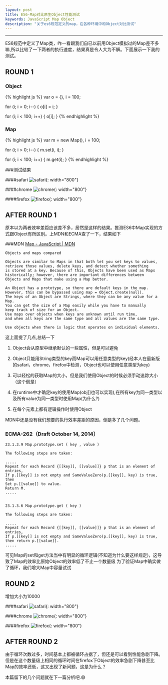 ```yaml
---
layout: post
title: ES6-Map对比原生Object性能测试
keywords: JavaScript Map Object
description: "关于es6规范定义的map，在各种环境中和Object对比测试"
---
```


---------

ES6规范中定义了Map类，咋一看跟我们自已以前用Object模拟过的Map差不多嘛,所以比较了一下两者的执行速度，结果真是令人大为不解。下面展示一下我的测试。

## ROUND 1

### Object


{% highlight js %}
var o = {}, i = 100;

for (i; i > 0; i--) {
  o[i] = i;
}

for (i; i < 100; i++) {
  o[i];
}
{% endhighlight %}

### Map

{% highlight js %}
var m = new Map(),
  i = 100;

for (i; i > 0; i--) {
  m.set(i, i);
}

for (i; i < 100; i++) {
  m.get(i);
}
{% endhighlight %}

###测试结果

####safari
![safari](http://tinyjiang.qiniudn.com/2014-11-04-safari-100.png){: width="800"}

####chrome
![chrome](http://tinyjiang.qiniudn.com/2014-11-04-chrome-100.png){: width="800"}

####firefox
![firefox](http://tinyjiang.qiniudn.com/2014-11-04-firefox-100.png){: width="800"}

## AFTER ROUND 1
原本以为两者效率差距应该差不多，居然是这样的结果。推测ES6中Map实现的方式跟Object有所区别。上MDN和ECMA查了一下，结果如下

###MDN
[Map - JavaScript | MDN](https://developer.mozilla.org/en-US/docs/Web/JavaScript/Reference/Global_Objects/Map)

	Objects and maps compared

	Objects are similar to Maps in that both let you set keys to values,
    retrieve those values, delete keys, and detect whether something 
    is stored at a key. Because of this, Objects have been used as Maps
    historically; however, there are important differences between
    Objects and Maps that make using a Map better.

	An Object has a prototype, so there are default keys in the map. 
    However, this can be bypassed using map = Object.create(null).
	The keys of an Object are Strings, where they can be any value for a Map.
	You can get the size of a Map easily while you have to manually 
    keep track of size for an Object.
	Use maps over objects when keys are unknown until run time, 
    and when all keys are the same type and all values are the same type.

	Use objects when there is logic that operates on individual elements.
	

这上面提了几点,总结一下

1. Object会从原型中继承默认的一些属性，但是可以避免

2. Object只能用String类型的key而Map可以用任意类型的key(经本人在最新版的safari，chrome，firefox中检测，Object也可以使用任意类型为key)

3. 可以轻松的获取Map的大小，但是我们使用Object的时候必须手动追踪大小（这个倒是）

4. 在runtime中才确定key的使用Map(obj[]也可以实现),在所有key为同一类型以及所有value为同一类型时使用Map(为什么?)

5. 在每个元素上都有逻辑操作时使用Object

MDN中还是没有我们想要的执行效率差距的原因，倒是多了几个问题。

### ECMA-262（Draft October 14, 2014）

	23.1.3.9 Map.prototype.set ( key , value )

	The following steps are taken:

	.....
	Repeat for each Record {[[key]], [[value]]} p that is an element of entries,
	If p.[[key]] is not empty and SameValueZero(p.[[key]], key) is true, then
	Set p.[[value]] to value.
	Return M.
	.....
	
	
	23.1.3.6 Map.prototype.get ( key )

	The following steps are taken:

	.....
	Repeat for each Record {[[key]], [[value]]} p that is an element of entries,
	If p.[[key]] is not empty and SameValueZero(p.[[key]], key) is true, 
    then return p.[[value]].
	.....

可见Map的set和get方法当中有明显的循环逻辑(不知道为什么要这样规定)，这导致了Map的效率比原始Object的效率低了不止一个数量级
为了验证Map中确实做了循环，我们增大Map中容量试试

## ROUND 2

增加大小为10000

####safari
![safari](http://tinyjiang.qiniudn.com/2014-11-04-safari-10000.png){: width="800"}

####chrome
![chrome](http://tinyjiang.qiniudn.com/2014-11-04-chrome-10000.png){: width="800"}

####firefox
![firefox](http://tinyjiang.qiniudn.com/2014-11-04-firefox-10000.png){: width="800"}

## AFTER ROUND 2
由于循环次数过多，时间基本上都被循环占据了，但还是可以看到性能急剧下降。
但是在这个数量级上相同的循环时间在firefox下Object的效率急剧下降甚至比Map的效率还低，这又出现了新问题，这是为什么？

本篇留下的几个问题就在下一篇分析吧.😄
